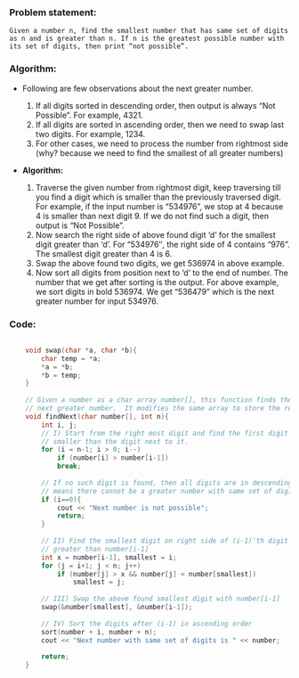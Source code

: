 ### Problem statement: 

    Given a number n, find the smallest number that has same set of digits as n and is greater than n. If n is the greatest possible number with its set of digits, then print “not possible”.

### Algorithm:

- Following are few observations about the next greater number.
  1) If all digits sorted in descending order, then output is always “Not Possible”. For example, 4321.
  2) If all digits are sorted in ascending order, then we need to swap last two digits. For example, 1234.
  3) For other cases, we need to process the number from rightmost side (why? because we need to find the smallest of all greater numbers)
   
- **Algorithm:**
  1) Traverse the given number from rightmost digit, keep traversing till you find a digit which is smaller than the previously traversed digit. For example, if the input number is “534976”, we stop at 4 because 4 is smaller than next digit 9. If we do not find such a digit, then output is “Not Possible”.
  2) Now search the right side of above found digit ‘d’ for the smallest digit greater than ‘d’. For “534976″, the right side of 4 contains “976”. The smallest digit greater than 4 is 6.
  3) Swap the above found two digits, we get 536974 in above example.
  4) Now sort all digits from position next to ‘d’ to the end of number. The number that we get after sorting is the output. For above example, we sort digits in bold 536974. We get “536479” which is the next greater number for input 534976.

### Code:

``` cpp

    void swap(char *a, char *b){ 
        char temp = *a; 
        *a = *b; 
        *b = temp; 
    } 
    
    // Given a number as a char array number[], this function finds the 
    // next greater number.  It modifies the same array to store the result 
    void findNext(char number[], int n){ 
        int i, j; 
        // I) Start from the right most digit and find the first digit that is 
        // smaller than the digit next to it. 
        for (i = n-1; i > 0; i--) 
            if (number[i] > number[i-1]) 
            break; 
    
        // If no such digit is found, then all digits are in descending order 
        // means there cannot be a greater number with same set of digits 
        if (i==0){ 
            cout << "Next number is not possible"; 
            return; 
        } 
    
        // II) Find the smallest digit on right side of (i-1)'th digit that is 
        // greater than number[i-1] 
        int x = number[i-1], smallest = i; 
        for (j = i+1; j < n; j++) 
            if (number[j] > x && number[j] < number[smallest]) 
                smallest = j; 
    
        // III) Swap the above found smallest digit with number[i-1] 
        swap(&number[smallest], &number[i-1]); 
    
        // IV) Sort the digits after (i-1) in ascending order 
        sort(number + i, number + n);
        cout << "Next number with same set of digits is " << number; 
    
        return; 
    } 
```